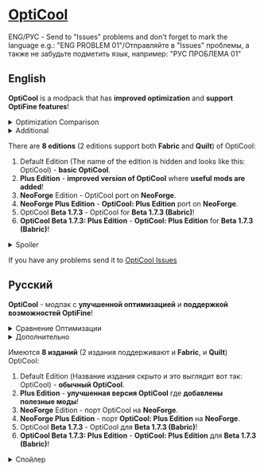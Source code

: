 # [OptiCool](https://modrinth.com/modpack/opticool)
ENG/РУС - Send to "Issues" problems and don't forget to mark the language e.g.: "ENG PROBLEM 01"/Отправляйте в "Issues" проблемы, а также не забудьте подметить язык, например: "РУС ПРОБЛЕМА 01"

## **English**

**OptiCool** is a modpack that has **improved optimization** and **support OptiFine features**! 


<details>
<summary>Optimization Comparison</summary>

Let's compare OptiCool 1.0 B1 pre1 with [OptiFabric](https://modrinth.com/modpack/optifabric-modpack) and OptiFine (1.21.4)!

Menu in 1.21.4 OptiFine
![2025-05-21_17 12 31](https://github.com/user-attachments/assets/686e263c-cbde-4642-991b-67ca58cf7a08)
![2025-05-21_17 12 37](https://github.com/user-attachments/assets/3f5ad2b0-aa48-457b-a2a7-d4533a6048b0)
![2025-05-21_17 12 43](https://github.com/user-attachments/assets/407805e0-3887-4356-b0c9-56f9b55ae59d)

Menu in OptiFabric (Modpack)
![2025-05-21_20 03 22](https://github.com/user-attachments/assets/aecc1faa-4c89-418a-afcd-6c7973a16617)
![2025-05-21_20 04 09](https://github.com/user-attachments/assets/518abcc3-d3ff-4b13-a05e-1539b14b7b18)
![2025-05-21_20 04 15](https://github.com/user-attachments/assets/919c5f7e-496a-4cf1-9737-7f71d51faa11)

Menu in OptiCool 1.0 B1 pre1
![2025-05-21_20 28 45](https://github.com/user-attachments/assets/606ccb36-553f-4460-8cb6-f2f894aeade8)
![2025-05-21_20 29 05](https://github.com/user-attachments/assets/842f652a-4004-4803-9a4f-4985a904fee6)
![2025-05-21_20 29 13](https://github.com/user-attachments/assets/934ebe67-0492-4564-870c-ac313dd9ae97)
![2025-05-21_20 29 18](https://github.com/user-attachments/assets/036c04dc-afb3-4573-967e-bba21e09501b)

As you've already noticed for yourself that OptiCool is inspired by old OptiFine parts...

Now let's get to the most interesting part - FPS Testing!

FPS with 1.21.4 OptiFine
![2025-05-21_21 04 42](https://github.com/user-attachments/assets/a2efdc3a-a2d6-4da2-b7b8-5a0129538de4)
I had to put 12 chunks to have an accurate result.

FPS with OptiFabric (Modpack)
![2025-05-21_20 50 14](https://github.com/user-attachments/assets/6b83e521-fdec-4ca4-96cd-4d20d8c9ab3a)

FPS with OptiCool 1.0 B1 pre1
![2025-05-21_21 35 59](https://github.com/user-attachments/assets/57390dec-f9b2-429e-9def-8fa27f9a6bbd)
Why this result? Most likely because OptiCool uses optimized settings options that try to give the look of Minecraft on Fancy graphics although it's Fast and fixes the big lag issues from particles.

</details>



<details>
<summary>Additional</summary>

In new versions there will be **updates or add mods for optimization / mods for OptiFine features**.

</details>



There are **8 editions** (2 editions support both **Fabric** and **Quilt**) of OptiCool:

1. Default Edition (The name of the edition is hidden and looks like this: OptiCool) - **basic OptiCool**.
2. **Plus Edition** - **improved version of OptiCool** where **useful mods are added**!
3. **NeoForge** Edition - OptiCool port on **NeoForge**.
4. **NeoForge Plus Edition** - **OptiCool: Plus Edition** port on **NeoForge**.
5. OptiCool **Beta 1.7.3** - OptiCool for **Beta 1.7.3 (Babric)**!
6. **OptiCool Beta 1.7.3: Plus Edition** - **OptiCool: Plus Edition** for **Beta 1.7.3 (Babric)**!
<details>
<summary>Spoiler</summary>

New editions may be completely different and you may not like it. 

</details>


If you have any problems send it to [OptiCool Issues](https://github.com/ShrikerChestTrees/OptiCool)

## **Русский**

**OptiCool** - модпак с **улучшенной оптимизацией** и **поддержкой возможностей OptiFine**! 


<details>
<summary>Сравнение Оптимизации</summary>

Давайте сравним OptiCool 1.0 B1 pre1 с [OptiFabric](https://modrinth.com/modpack/optifabric-modpack) и OptiFine (1.21.4)!

Меню в 1.21.4 OptiFine
![2025-05-21_17 12 31](https://github.com/user-attachments/assets/686e263c-cbde-4642-991b-67ca58cf7a08)
![2025-05-21_17 12 37](https://github.com/user-attachments/assets/3f5ad2b0-aa48-457b-a2a7-d4533a6048b0)
![2025-05-21_17 12 43](https://github.com/user-attachments/assets/407805e0-3887-4356-b0c9-56f9b55ae59d)

Меню в OptiFabric (Модпак)
![2025-05-21_20 03 22](https://github.com/user-attachments/assets/aecc1faa-4c89-418a-afcd-6c7973a16617)
![2025-05-21_20 04 09](https://github.com/user-attachments/assets/518abcc3-d3ff-4b13-a05e-1539b14b7b18)
![2025-05-21_20 04 15](https://github.com/user-attachments/assets/919c5f7e-496a-4cf1-9737-7f71d51faa11)

Меню в OptiCool 1.0 B1 pre1
![2025-05-21_20 28 45](https://github.com/user-attachments/assets/606ccb36-553f-4460-8cb6-f2f894aeade8)
![2025-05-21_20 29 05](https://github.com/user-attachments/assets/842f652a-4004-4803-9a4f-4985a904fee6)
![2025-05-21_20 29 13](https://github.com/user-attachments/assets/934ebe67-0492-4564-870c-ac313dd9ae97)
![2025-05-21_20 29 18](https://github.com/user-attachments/assets/036c04dc-afb3-4573-967e-bba21e09501b)

Как вы уже и сами заметили, что OptiCool вдохновляется старыми деталями OptiFine...

Теперь перейдём к самому интересному - Тестирование FPS!

FPS с 1.21.4 OptiFine
![2025-05-21_21 04 42](https://github.com/user-attachments/assets/a2efdc3a-a2d6-4da2-b7b8-5a0129538de4)
Пришлось поставить 12 чанков, чтобы был результат точен.

FPS с OptiFabric (Модпак)
![2025-05-21_20 50 14](https://github.com/user-attachments/assets/6b83e521-fdec-4ca4-96cd-4d20d8c9ab3a)

FPS с OptiCool 1.0 B1 pre1
![2025-05-21_21 35 59](https://github.com/user-attachments/assets/57390dec-f9b2-429e-9def-8fa27f9a6bbd)
Почему такой результат? Скорее всего из-за того, что OptiCool использует оптимизированные варианты настроек, которые стараются придать вид Minecraft на Детальном графике, хотя это Быстрая и исправить большие проблемы с лагами от частиц.

</details>



<details>
<summary>Дополнительно</summary>

В новых версиях будут **обновления или добавления модов для оптимизации / модов для возможностей OptiFine**.

</details>



Имеются **8 изданий** (2 издания поддерживают и **Fabric**, и **Quilt**) OptiCool:

1. Default Edition (Название издания скрыто и это выглядит вот так: OptiCool) - **обычный OptiCool**.
2. **Plus Edition** - **улучшенная версия OptiCool** где **добавлены полезные моды**!
3. **NeoForge** Edition - порт OptiCool на **NeoForge**.
4. **NeoForge Plus Edition** - порт **OptiCool: Plus Edition** на **NeoForge**.
5. OptiCool **Beta 1.7.3** - OptiCool для **Beta 1.7.3 (Babric)**!
6. **OptiCool Beta 1.7.3: Plus Edition** - **OptiCool: Plus Edition** для **Beta 1.7.3 (Babric)**!
<details>
<summary>Спойлер</summary>

Новые издания могут быть совершенно другими и вам это может не понравиться. 

</details>

